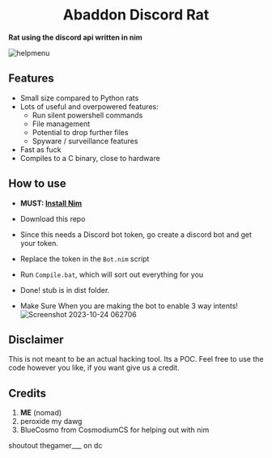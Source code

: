 <h1 align=center>Abaddon Discord Rat</h1>

**Rat using the discord api written in nim** 

![helpmenu](https://github.com/AbaddonCS/Discord-RAT/assets/103697143/66a46aa9-6310-4ddd-8989-02ce98cb2299)

<p align=center>
</p>

## Features
- Small size compared to Python rats
- Lots of useful and overpowered features:
    - Run silent powershell commands
    - File management
    - Potential to drop further files
    - Spyware / surveillance features
- Fast as fuck
- Compiles to a C binary, close to hardware

## How to use
- **MUST: [Install Nim](https://nim-lang.org/install.html)**
- Download this repo
- Since this needs a Discord bot token, go create a discord bot and get your token.
- Replace the token in the `Bot.nim` script
- Run `Compile.bat`, which will sort out everything for you
- Done! stub is in dist folder. 

- Make Sure When you are making the bot to enable 3 way intents!
![Screenshot 2023-10-24 062706](https://github.com/AbaddonCS/Discord-RAT/assets/103697143/9f829283-d797-4426-847d-01d5ff33b018)


## Disclaimer

This is not meant to be an actual hacking tool. Its a POC. Feel free to use the code however you like, if you want give us a credit.

## Credits
1) **ME** (nomad)
2) peroxide my dawg
3) BlueCosmo from CosmodiumCS for helping out with nim

shoutout thegamer___ on dc
